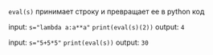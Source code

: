 

`eval(s)`
принимает строку и превращает ее в python код

input:
`s="lambda a:a**a"`
`print(eval(s)(2))`
output:
`4`


input:
`s="5+5*5"`
`print(eval(s))`
output:
`30`